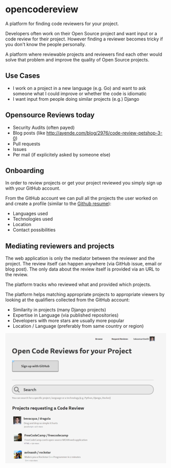# opencodereview

A platform for finding code reviewers for your project.

Developers often work on their Open Source project and want
input or a code review for their project.
However finding a reviewer becomes tricky if you don't know
the people personally.

A platform where reviewable projects and reviewers find each
other would solve that problem and improve the quality
of Open Source projects.

## Use Cases

- I work on a project in a new language (e.g. Go) and
  want to ask someone what I could improve or whether
  the code is idiomatic
- I want input from people doing similar projects (e.g.)
  Django

## Opensource Reviews today

- Security Audits (often payed)
- Blog posts (like http://ayende.com/blog/2976/code-review-petshop-3-0)
- Pull requests
- Issues
- Per mail (if explicitely asked by someone else)

## Onboarding

In order to review projects or get your project reviewed
you simply sign up with your GitHub account.

From the GitHub account we can pull all the projects
the user worked on and create a profile
(similar to the [Github resume](https://resume.github.io/)):

- Languages used
- Technologies used
- Location
- Contact possibilities

## Mediating reviewers and projects

The web application is only the mediator between
the reviewer and the project. The review itself can happen
anywhere (via GitHub issue, email or blog post).
The only data about the review itself is provided via an URL
to the review.

The platform tracks who reviewed what and provided which projects.

The platform helps matching appropriate projects to
appropriate viewers by looking at the qualifiers collected
from the GitHub account:
- Similarity in projects (many Django projects)
- Expertise in Language (via published repositories)
- Developers with more stars are usually more popular
- Location / Language (preferably from same country or region)

![Mockup](screenshot.png)
